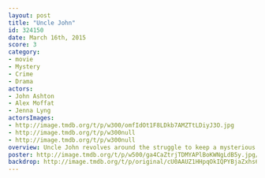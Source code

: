 ```yaml
---
layout: post
title: "Uncle John"
id: 324150
date: March 16th, 2015
score: 3
category:
- movie
- Mystery
- Crime
- Drama
actors:
- John Ashton
- Alex Moffat
- Jenna Lyng
actorsImages:
- http://image.tmdb.org/t/p/w300/omfIdOt1F8LDkb7AMZTtLDiyJ3O.jpg
- http://image.tmdb.org/t/p/w300null
- http://image.tmdb.org/t/p/w300null
overview: Uncle John revolves around the struggle to keep a mysterious disappearance unsolved
poster: http://image.tmdb.org/t/p/w500/ga4CaZtrjTDMYAPlBoKWNgLdB5y.jpg/
backdrop: http://image.tmdb.org/t/p/original/cU0AAUZ1HHpqOkIQPYBjaZxhs61.jpg
---
```

